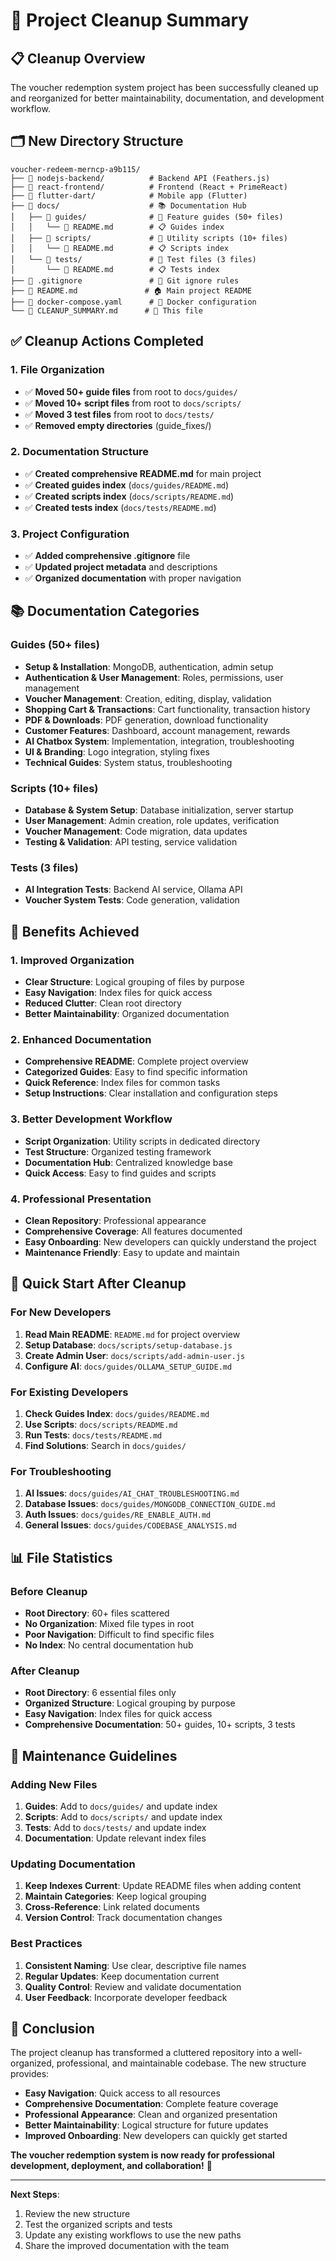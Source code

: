 # 🧹 Project Cleanup Summary

## 📋 **Cleanup Overview**

The voucher redemption system project has been successfully cleaned up and reorganized for better maintainability, documentation, and development workflow.

## 🗂️ **New Directory Structure**

```
voucher-redeem-merncp-a9b115/
├── 📁 nodejs-backend/          # Backend API (Feathers.js)
├── 📁 react-frontend/          # Frontend (React + PrimeReact)
├── 📁 flutter-dart/            # Mobile app (Flutter)
├── 📁 docs/                    # 📚 Documentation Hub
│   ├── 📁 guides/              # 📖 Feature guides (50+ files)
│   │   └── 📄 README.md        # 📋 Guides index
│   ├── 📁 scripts/             # 🔧 Utility scripts (10+ files)
│   │   └── 📄 README.md        # 📋 Scripts index
│   └── 📁 tests/               # 🧪 Test files (3 files)
│       └── 📄 README.md        # 📋 Tests index
├── 📄 .gitignore               # 🚫 Git ignore rules
├── 📄 README.md               # 🏠 Main project README
├── 📄 docker-compose.yaml      # 🐳 Docker configuration
└── 📄 CLEANUP_SUMMARY.md      # 📝 This file
```

## ✅ **Cleanup Actions Completed**

### **1. File Organization**
- ✅ **Moved 50+ guide files** from root to `docs/guides/`
- ✅ **Moved 10+ script files** from root to `docs/scripts/`
- ✅ **Moved 3 test files** from root to `docs/tests/`
- ✅ **Removed empty directories** (guide_fixes/)

### **2. Documentation Structure**
- ✅ **Created comprehensive README.md** for main project
- ✅ **Created guides index** (`docs/guides/README.md`)
- ✅ **Created scripts index** (`docs/scripts/README.md`)
- ✅ **Created tests index** (`docs/tests/README.md`)

### **3. Project Configuration**
- ✅ **Added comprehensive .gitignore** file
- ✅ **Updated project metadata** and descriptions
- ✅ **Organized documentation** with proper navigation

## 📚 **Documentation Categories**

### **Guides (50+ files)**
- **Setup & Installation**: MongoDB, authentication, admin setup
- **Authentication & User Management**: Roles, permissions, user management
- **Voucher Management**: Creation, editing, display, validation
- **Shopping Cart & Transactions**: Cart functionality, transaction history
- **PDF & Downloads**: PDF generation, download functionality
- **Customer Features**: Dashboard, account management, rewards
- **AI Chatbox System**: Implementation, integration, troubleshooting
- **UI & Branding**: Logo integration, styling fixes
- **Technical Guides**: System status, troubleshooting

### **Scripts (10+ files)**
- **Database & System Setup**: Database initialization, server startup
- **User Management**: Admin creation, role updates, verification
- **Voucher Management**: Code migration, data updates
- **Testing & Validation**: API testing, service validation

### **Tests (3 files)**
- **AI Integration Tests**: Backend AI service, Ollama API
- **Voucher System Tests**: Code generation, validation

## 🎯 **Benefits Achieved**

### **1. Improved Organization**
- **Clear Structure**: Logical grouping of files by purpose
- **Easy Navigation**: Index files for quick access
- **Reduced Clutter**: Clean root directory
- **Better Maintainability**: Organized documentation

### **2. Enhanced Documentation**
- **Comprehensive README**: Complete project overview
- **Categorized Guides**: Easy to find specific information
- **Quick Reference**: Index files for common tasks
- **Setup Instructions**: Clear installation and configuration steps

### **3. Better Development Workflow**
- **Script Organization**: Utility scripts in dedicated directory
- **Test Structure**: Organized testing framework
- **Documentation Hub**: Centralized knowledge base
- **Quick Access**: Easy to find guides and scripts

### **4. Professional Presentation**
- **Clean Repository**: Professional appearance
- **Comprehensive Coverage**: All features documented
- **Easy Onboarding**: New developers can quickly understand the project
- **Maintenance Friendly**: Easy to update and maintain

## 🚀 **Quick Start After Cleanup**

### **For New Developers**
1. **Read Main README**: `README.md` for project overview
2. **Setup Database**: `docs/scripts/setup-database.js`
3. **Create Admin User**: `docs/scripts/add-admin-user.js`
4. **Configure AI**: `docs/guides/OLLAMA_SETUP_GUIDE.md`

### **For Existing Developers**
1. **Check Guides Index**: `docs/guides/README.md`
2. **Use Scripts**: `docs/scripts/README.md`
3. **Run Tests**: `docs/tests/README.md`
4. **Find Solutions**: Search in `docs/guides/`

### **For Troubleshooting**
1. **AI Issues**: `docs/guides/AI_CHAT_TROUBLESHOOTING.md`
2. **Database Issues**: `docs/guides/MONGODB_CONNECTION_GUIDE.md`
3. **Auth Issues**: `docs/guides/RE_ENABLE_AUTH.md`
4. **General Issues**: `docs/guides/CODEBASE_ANALYSIS.md`

## 📊 **File Statistics**

### **Before Cleanup**
- **Root Directory**: 60+ files scattered
- **No Organization**: Mixed file types in root
- **Poor Navigation**: Difficult to find specific files
- **No Index**: No central documentation hub

### **After Cleanup**
- **Root Directory**: 6 essential files only
- **Organized Structure**: Logical grouping by purpose
- **Easy Navigation**: Index files for quick access
- **Comprehensive Documentation**: 50+ guides, 10+ scripts, 3 tests

## 🔧 **Maintenance Guidelines**

### **Adding New Files**
1. **Guides**: Add to `docs/guides/` and update index
2. **Scripts**: Add to `docs/scripts/` and update index
3. **Tests**: Add to `docs/tests/` and update index
4. **Documentation**: Update relevant index files

### **Updating Documentation**
1. **Keep Indexes Current**: Update README files when adding content
2. **Maintain Categories**: Keep logical grouping
3. **Cross-Reference**: Link related documents
4. **Version Control**: Track documentation changes

### **Best Practices**
1. **Consistent Naming**: Use clear, descriptive file names
2. **Regular Updates**: Keep documentation current
3. **Quality Control**: Review and validate documentation
4. **User Feedback**: Incorporate developer feedback

## 🎉 **Conclusion**

The project cleanup has transformed a cluttered repository into a well-organized, professional, and maintainable codebase. The new structure provides:

- **Easy Navigation**: Quick access to all resources
- **Comprehensive Documentation**: Complete feature coverage
- **Professional Appearance**: Clean and organized presentation
- **Better Maintainability**: Logical structure for future updates
- **Improved Onboarding**: New developers can quickly get started

**The voucher redemption system is now ready for professional development, deployment, and collaboration!** 🚀

---

**Next Steps**: 
1. Review the new structure
2. Test the organized scripts and tests
3. Update any existing workflows to use the new paths
4. Share the improved documentation with the team 